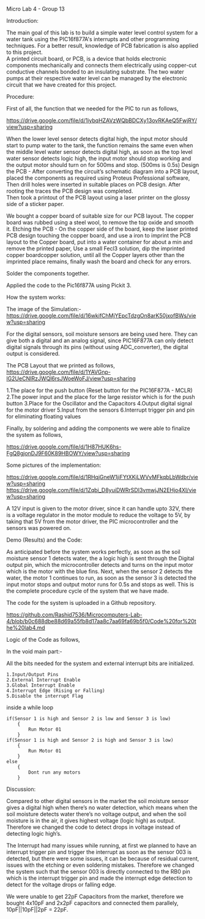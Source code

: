 Micro Lab 4 - Group 13



Introduction:

The main goal of this lab is to build a simple water level control system for a water tank using the PIC16f877A's interrupts and other programming techniques. For a better result, knowledge of PCB fabrication is also applied to this project.  
A printed circuit board, or PCB, is a device that holds electronic components mechanically and connects them electrically using copper-cut conductive channels bonded to an insulating substrate. The two water pumps at their respective water level can be managed by the electronic circuit that we have created for this project.



Procedure:

First of all, the function that we needed for the PIC  to run as follows, 

https://drive.google.com/file/d/1iybqHZAVzWQbBDCXy13ovRKAeQ5FwjRY/view?usp=sharing

When the lower level sensor detects digital high, the input motor should start to pump water to the tank, the function remains the same even when the middle level water sensor detects digital high, as soon as the top level water sensor detects logic high, the input motor should stop working and the output motor should turn on for 500ms and stop. (500ms is 0.5s)
Design the PCB  - After converting the circuit’s schematic diagram into a PCB layout, placed the components as required using Proteus Professional software, Then drill holes were inserted in suitable places on PCB design. After rooting the traces the PCB design was completed.  
Then took a printout of the PCB layout using a laser printer on the glossy side of a sticker paper.

We bought a copper board of suitable size for our PCB layout. The copper board was rubbed using a steel wool, to remove the top oxide and smooth it.
Etching the PCB - On the copper side of the board, keep the laser printed PCB design touching the copper board, and use a iron to imprint the PCB layout to the Copper board, put into a water container for about a min and remove the printed paper, Use a small Fecl3 solution, dip the imprinted copper boardcopper solution, until all the Copper layers other than the imprinted place remains, finally wash the board and check for any errors.

Solder the components together. 

Applied the code to the Pic16f877A using Pickit 3. 



How the system works:

The image of the Simulation:-
https://drive.google.com/file/d/16wkifChMjYEpcTdzgOn8arK50jxofBWs/view?usp=sharing


For the digital sensors, soil moisture sensors are being used here. They can give both a digital and an analog signal, since PIC16F877A can only detect digital signals through its pins (without using ADC_converter), the digital output is considered. 


The PCB Layout that we printed as follows,
https://drive.google.com/file/d/1YAVGnp-lG2UeCNIRzJWQl6rsJWoeWoFJ/view?usp=sharing

1.The place for the push button (Reset button for the PIC16F877A - MCLR) 
2.The power input and the place for the large resistor which is for the push button
3.Place for the Oscillator and the Capacitors
4.Output digital signal for the motor driver
5.Input from the sensors
6.Interrupt trigger pin and pin for eliminating floating values

Finally, by soldering and adding the components we were able to finalize the system as follows,

https://drive.google.com/file/d/1H87HUK6hs-FgQ8gjonDJ9F60K89HBOWY/view?usp=sharing

Some pictures of the implementation:

https://drive.google.com/file/d/1RHqjGneW1jiFYtXKjLWVvMFkqbLbWdbr/view?usp=sharing
https://drive.google.com/file/d/1Zqbi_D8yuiDWRrSDI3vmwjJN2EHjo4XI/view?usp=sharing

A 12V input is given to the motor driver, since it can handle upto 32V, there is a voltage regulator in the motor module to reduce the voltage to 5V, by taking that 5V from the motor driver, the PIC microcontroller and the sensors was powered on.



Demo (Results) and the Code:

As anticipated before the system works perfectly, as soon as the soil moisture sensor 1 detects water, the a logic high is sent through the Digital output pin, which the microcontroller detects and turns on the input motor which is the motor with the blue fins.
Next, when the sensor 2 detects the water, the motor 1 continues to run, as soon as the sensor 3 is detected the input motor stops and output motor runs for 0.5s and stops as well.
This is the complete procedure cycle of the system that we have made.

The code for the system is uploaded in a Github repository.

https://github.com/Rashid7536/Microcomputers-Lab-4/blob/b0c688dbe88d69a55fb8d17aa8c7aa69fa69b5f0/Code%20for%20the%20lab4.md

Logic of the Code as follows,

In the void main part:-

All the bits needed for the system and external interrupt bits are initialized.

	1.Input/Output Pins
	2.External Interrupt Enable
	3.Global Interrupt Enable
	4.Interrupt Edge (Rising or Falling)
	5.Disable the interrupt Flag

inside a while loop

	if(Sensor 1 is high and Sensor 2 is low and Sensor 3 is low)
		{
			Run Motor 01
		}
	if(Sensor 1 is high and Sensor 2 is high and Sensor 3 is low)
		{
			Run Motor 01
		}
	else
		{
			Dont run any motors
		}



Discussion:

Compared to other digital sensors in the market the soil moisture sensor gives a digital high when there’s no water detection, which means when the soil moisture detects water there’s no voltage output, and when the soil moisture is in the air, it gives highest voltage (logic high) as output.
Therefore we changed the code to detect drops in voltage instead of detecting logic high’s.

The Interrupt had many issues while running, at first we planned to have an interrupt trigger pin and trigger the interrupt as soon as the sensor 003 is detected, but there were some issues, it can be because of residual current, issues with the etching or even soldering mistakes. 
Therefore we changed the system such that the sensor 003 is directly connected  to the RB0 pin which is the interrupt trigger pin and made the interrupt edge detection to detect for the voltage drops or falling edge.

We were unable to get 22pF Capacitors from the market, therefore we bought 4x10pF and 2x2pF capacitors and connected them parallely, 10pF||10pF||2pF = 22pF.
 

